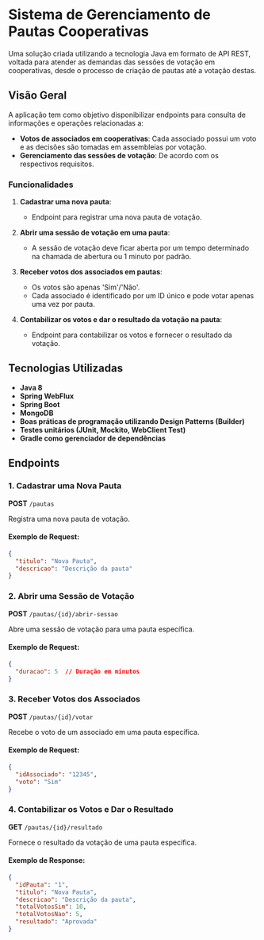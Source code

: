 # Sistema de Gerenciamento de Pautas Cooperativas

Uma solução criada utilizando a tecnologia Java em formato de API REST, voltada para atender as demandas das sessões de votação em cooperativas, desde o processo de criação de pautas até a votação destas.

## Visão Geral

A aplicação tem como objetivo disponibilizar endpoints para consulta de informações e operações relacionadas a:

- **Votos de associados em cooperativas**: Cada associado possui um voto e as decisões são tomadas em assembleias por votação.
- **Gerenciamento das sessões de votação**: De acordo com os respectivos requisitos.

### Funcionalidades

1. **Cadastrar uma nova pauta**:
   - Endpoint para registrar uma nova pauta de votação.

2. **Abrir uma sessão de votação em uma pauta**:
   - A sessão de votação deve ficar aberta por um tempo determinado na chamada de abertura ou 1 minuto por padrão.

3. **Receber votos dos associados em pautas**:
   - Os votos são apenas 'Sim'/'Não'.
   - Cada associado é identificado por um ID único e pode votar apenas uma vez por pauta.

4. **Contabilizar os votos e dar o resultado da votação na pauta**:
   - Endpoint para contabilizar os votos e fornecer o resultado da votação.

## Tecnologias Utilizadas

- **Java 8**
- **Spring WebFlux**
- **Spring Boot**
- **MongoDB**
- **Boas práticas de programação utilizando Design Patterns (Builder)**
- **Testes unitários (JUnit, Mockito, WebClient Test)**
- **Gradle como gerenciador de dependências**

## Endpoints

### 1. Cadastrar uma Nova Pauta

**POST** `/pautas`

Registra uma nova pauta de votação.

#### Exemplo de Request:

```json
{
  "titulo": "Nova Pauta",
  "descricao": "Descrição da pauta"
}
```

### 2. Abrir uma Sessão de Votação

**POST** `/pautas/{id}/abrir-sessao`

Abre uma sessão de votação para uma pauta específica.

#### Exemplo de Request:

```json
{
  "duracao": 5  // Duração em minutos
}
```

### 3. Receber Votos dos Associados

**POST** `/pautas/{id}/votar`

Recebe o voto de um associado em uma pauta específica.

#### Exemplo de Request:

```json
{
  "idAssociado": "12345",
  "voto": "Sim"
}
```

### 4. Contabilizar os Votos e Dar o Resultado

**GET** `/pautas/{id}/resultado`

Fornece o resultado da votação de uma pauta específica.

#### Exemplo de Response:

```json
{
  "idPauta": "1",
  "titulo": "Nova Pauta",
  "descricao": "Descrição da pauta",
  "totalVotosSim": 10,
  "totalVotosNao": 5,
  "resultado": "Aprovada"
}
```

